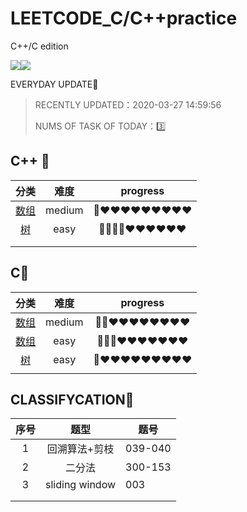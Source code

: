 # LEETCODE_C/C++practice
C++/C  edition

[![](https://img.shields.io/badge/-leetcode-brightgreen)](点击超链接)![](https://img.shields.io/badge/-c%2B%2B-red)

EVERYDAY UPDATE:angel:

> RECENTLY UPDATED：2020-03-27 14:59:56
>
> NUMS OF TASK OF TODAY：:three:

## C++​ :purple_heart:

|      分类      |  难度  |  progress  |
| :------------: | :----: | :--------: |
| [数组](./数组) | medium | 💙❤️❤️❤️❤️❤️❤️❤️❤️❤️ |
|   [树](./树)   |  easy  | 💙💙💙💙❤️❤️❤️❤️❤️❤️ |
|                |        |            |
|                |        |            |

## C:black_heart:

|       分类        |  难度  |  progress  |
| :---------------: | :----: | :--------: |
| [数组](./C复试题) | medium | 💙💙❤️❤️❤️❤️❤️❤️❤️❤️ |
| [数组](./C复试题) |  easy  | 💙💙💙❤️❤️❤️❤️❤️❤️❤️ |
|  [树](./C复试题)  |  easy  | 💙❤️❤️❤️❤️❤️❤️❤️❤️❤️ |
|                   |        |            |



## CLASSIFYCATION:green_heart:

| 序号 |      题型      | 题号    |
| :--: | :------------: | ------- |
|  1   | 回溯算法+剪枝  | 039-040 |
|  2   |     二分法     | 300-153 |
|  3   | sliding window | 003     |
|      |                |         |
|      |                |         |

